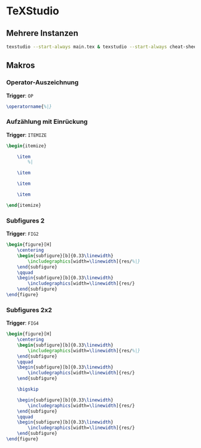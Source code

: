 # TeXStudio

## Mehrere Instanzen

```bash
texstudio --start-always main.tex & texstudio --start-always cheat-sheet.tex &
```

## Makros

### Operator-Auszeichnung

**Trigger**: `OP`

```tex
\operatorname{%|}
```

### Aufzählung mit Einrückung

**Trigger**: `ITEMIZE`

```tex
\begin{itemize}

	\item
		%|

	\item

	\item

	\item

\end{itemize}
```

### Subfigures 2

**Trigger**: `FIG2`

```tex
\begin{figure}[H]
	\centering
	\begin{subfigure}[b]{0.33\linewidth}
		\includegraphics[width=\linewidth]{res/%|}
	\end{subfigure}
	\qquad
	\begin{subfigure}[b]{0.33\linewidth}
		\includegraphics[width=\linewidth]{res/}
	\end{subfigure}
\end{figure}
```

### Subfigures 2x2

**Trigger**: `FIG4`

```tex
\begin{figure}[H]
	\centering
	\begin{subfigure}[b]{0.33\linewidth}
		\includegraphics[width=\linewidth]{res/%|}
	\end{subfigure}
	\qquad
	\begin{subfigure}[b]{0.33\linewidth}
		\includegraphics[width=\linewidth]{res/}
	\end{subfigure}

	\bigskip

	\begin{subfigure}[b]{0.33\linewidth}
		\includegraphics[width=\linewidth]{res/}
	\end{subfigure}
	\qquad
	\begin{subfigure}[b]{0.33\linewidth}
		\includegraphics[width=\linewidth]{res/}
	\end{subfigure}
\end{figure}
```

